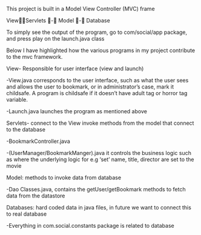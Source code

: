 This project is built in a Model View Controller (MVC) frame

ViewServlets - Model - Database

To simply see the output of the program, go to com/social/app package, and press play on the launch.java class

Below I have highlighted how the various programs in my project contribute to the mvc framework.

View- Responsible for user interface (view and launch)

-View.java corresponds to the user interface, such as what the user sees and allows the user to bookmark, or in administrator’s case, mark it childsafe. A program is childsafe if it doesn’t have adult tag or horror tag variable. 

-Launch.java launches the program as mentioned above

Servlets- connect to the View invoke methods from the model that connect to the database

-BookmarkController.java

-(UserManager/BookmarkManger).java it controls the business logic such as where the underlying logic for e.g ‘set’ name, title, director are set to the movie

Model: methods to invoke data from database

-Dao Classes.java, contains the getUser/getBookmark methods to fetch data from the datastore

Databases: hard coded data in java files, in future we want to connect this to real database
 
-Everything in com.social.constants package is related to database
